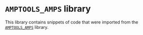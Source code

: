 # `AMPTOOLS_AMPS` library

This library contains snippets of code that were imported from the [`AMPTOOLS_AMPS`](https://github.com/JeffersonLab/halld_sim/tree/1e6f7c3/src/libraries/AMPTOOLS_AMPS) library.

